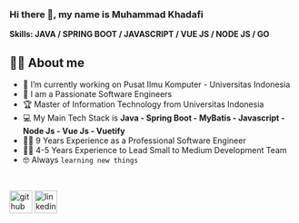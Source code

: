 ### Hi there 👋, my name is Muhammad Khadafi

**Skills: JAVA / SPRING BOOT / JAVASCRIPT / VUE JS / NODE JS / GO**

## :sassy_man:  About me
- 🔭 I’m currently working on Pusat Ilmu Komputer - Universitas Indonesia 
- :school: I am a Passionate Software Engineers
- :trophy: Master of Information Technology from Universitas Indonesia
- :computer: My Main Tech Stack is **Java - Spring Boot - MyBatis - Javascript - Node Js - Vue Js - Vuetify**
- :technologist: 9 Years Experience as a Professional Software Engineer
- :technologist: 4-5 Years Experience to Lead Small to Medium Development Team
- :nerd_face: Always `learning new things`
<br/>

[<img src='https://cdn.jsdelivr.net/npm/simple-icons@3.0.1/icons/github.svg' alt='github' height='40'>](https://github.com/muhammad-khadafi)  [<img src='https://cdn.jsdelivr.net/npm/simple-icons@3.0.1/icons/linkedin.svg' alt='linkedin' height='40'>](https://www.linkedin.com/in/muhammad-yusuf-khadafi-48956a88/)  

